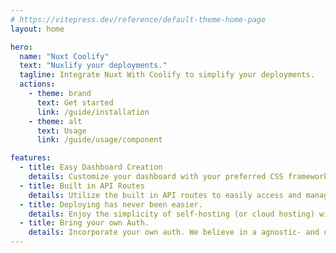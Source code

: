 ```yaml
---
# https://vitepress.dev/reference/default-theme-home-page
layout: home

hero:
  name: "Nuxt Coolify"
  text: "Nuxlify your deployments."
  tagline: Integrate Nuxt With Coolify to simplify your deployments.
  actions:
    - theme: brand
      text: Get started
      link: /guide/installation
    - theme: alt
      text: Usage
      link: /guide/usage/component

features:
  - title: Easy Dashboard Creation
    details: Customize your dashboard with your preferred CSS framework or use vanilla CSS to manage your self-hosted Coolify servers effortlessly.
  - title: Built in API Routes
    details: Utilize the built in API routes to easily access and manage your Coolify, Hetzner(WIP) and Vultr(WIP) services, all from one application.
  - title: Deploying has never been easier.
    details: Enjoy the simplicity of self-hosting (or cloud hosting) with Coolify's powerful features. Seamlessly blend your DevOps and AppDev workflow.
  - title: Bring your own Auth.
    details: Incorporate your own auth. We believe in a agnostic- and utility-first approach and don't want to decide for you.
---
```


